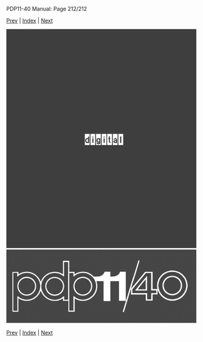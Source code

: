 PDP11-40 Manual: Page 212/212

[Prev](pdp11-40-000211.html) | [Index](index.html) | [Next](pdp11-40-000213.html)

![](pdp11-40-000212.gif)

[Prev](pdp11-40-000211.html) | [Index](index.html) | [Next](pdp11-40-000213.html)

